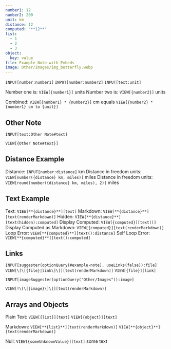 ```yaml
---
number1: 12
number2: 200
unit: km
distance: 12
computed: "**12**"
list:
  - 1
  - 2
  - 3
object:
  key: value
file: Example Note with Embeds
image: Other/Images/img_butterfly.webp
---
```


`INPUT[number:number1]`
`INPUT[number:number2]`
`INPUT[text:unit]`

Number one is: `VIEW[{number1}]` units
Number two is: `VIEW[{number2}]` units

Combined: `VIEW[{number1} * {number2}]` cm equals `VIEW[{number2} * {number1} cm to {unit}]`

## Other Note

`INPUT[text:Other Note#text]`

`VIEW[{Other Note#text}]`

## Distance Example

Distance: `INPUT[number:distance]` km
Distance in freedom units: `VIEW[number({distance} km, miles)]` miles
Distance in freedom units: `VIEW[round(number({distance} km, miles), 2)]` miles

## Text Example

Text: `VIEW[**{distance}**][text]`
Markdown: `VIEW[**{distance}**][text(renderMarkdown)]`
Hidden: `VIEW[**{distance}**][text(hidden):computed]`
Display Computed: `VIEW[{computed}][text()]`
Display Computed as Markdown: `VIEW[{computed}][text(renderMarkdown)]`
Loop Error: `VIEW[**{computed}**][text():distance]`
Self Loop Error: `VIEW[**{computed}**][text():computed]`

## Links

`INPUT[suggester(optionQuery(#example-note), useLinks(false)):file]`
`VIEW[\[\[{file}|link\]\]][text(renderMarkdown)]`
`VIEW[{file}][link]`

```meta-bind
INPUT[imageSuggester(optionQuery("Other/Images")):image]
```


`VIEW[!\[\[{image}\]\]][text(renderMarkdown)]`

## Arrays and Objects

Plain Text:
`VIEW[{list}][text]`
`VIEW[{object}][text]`

Markdown:
`VIEW[**{list}**][text(renderMarkdown)]`
`VIEW[**{object}**][text(renderMarkdown)]`

Null:
`VIEW[{someUnknownValue}][text]`
some text